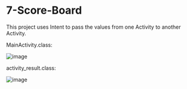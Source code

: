 # 7-Score-Board
This project uses Intent to pass the values from one Activity to another Activity.

MainActivity.class:

![image](https://user-images.githubusercontent.com/122344020/234090195-16f2f644-687a-46c9-bad8-97ceb63fa6ce.png)

activity_result.class:

![image](https://user-images.githubusercontent.com/122344020/234090334-6b4abc9a-99c1-4860-b85c-bced78c8ca0c.png)
